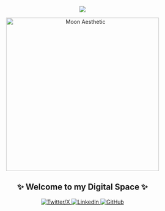 <!-- Animated Header -->
<p align="center">
  <img src="https://capsule-render.vercel.app/api?type=waving&color=0:000000,50:132278,100:808080&height=200&section=header&text=Eda%20Şahin&fontSize=70&fontColor=ffffff&animation=fadeIn&fontAlignY=35&desc=CompEng%20Student%20&descAlignY=55&descSize=20"/>
</p>
<!-- Decorative GIF -->
<p align="center">
  <img src="https://media1.tenor.com/m/RTWSaq7itGsAAAAd/moon-anime.gif" width="400" alt="Moon Aesthetic"/>
</p>
<!-- Welcome Message -->
<h2 align="center">✨ Welcome to my Digital Space ✨</h2>
<!-- Social Media Links -->
<p align="center">
  <a href="https://twitter.com/xid33n">
    <img src="https://img.shields.io/badge/X-000000?style=for-the-badge&logo=x&logoColor=white" alt="Twitter/X"/>
  </a>
  <a href="https://linkedin.com/in/eda-şahin-a547a8295">
    <img src="https://img.shields.io/badge/LinkedIn-132278?style=for-the-badge&logo=linkedin&logoColor=white" alt="LinkedIn"/>
  </a>
  <a href="https://github.com/edashn">
    <img src="https://img.shields.io/badge/GitHub-808080?style=for-the-badge&logo=github&logoColor=white" alt="GitHub"/>
  </a>
</p>
